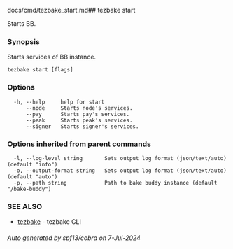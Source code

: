 docs/cmd/tezbake_start.md## tezbake start

Starts BB.

### Synopsis

Starts services of BB instance.

```
tezbake start [flags]
```

### Options

```
  -h, --help     help for start
      --node     Starts node's services.
      --pay      Starts pay's services.
      --peak     Starts peak's services.
      --signer   Starts signer's services.
```

### Options inherited from parent commands

```
  -l, --log-level string       Sets output log format (json/text/auto) (default "info")
  -o, --output-format string   Sets output log format (json/text/auto) (default "auto")
  -p, --path string            Path to bake buddy instance (default "/bake-buddy")
```

### SEE ALSO

* [tezbake](/tezbake/reference/cmd/tezbake)	 - tezbake CLI

###### Auto generated by spf13/cobra on 7-Jul-2024
